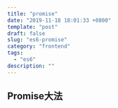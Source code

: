 ```yaml
---
title: "promise"
date: "2019-11-18 18:01:33 +0800"
template: "post"
draft: false
slug: "es6-promise"
category: "frontend"
tags:
  - "es6"
description: ""
---
```

  
## Promise大法
